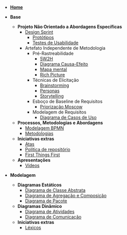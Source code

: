 - [**Home**](README.md)

- **Base**
  - **Projeto Não Orientado a Abordagens Específicas**
    - [Design Sprint](pages/fase_01/design_sprint.md)
      - [Protótipos](pages/fase_01/prototipoBaixaAltaFidelidade.md)
      - [Testes de Usabilidade](pages/fase_01/testes_usabilidade.md)
    - Artefato Independente de Metodologia
      - Pré-Rastreabilidade
        - [5W2H](pages/fase_01/5w2h.md)
        - [Diagrama Causa-Efeito](pages/fase_01/diagrama_causa_efeito.md)
        - [Mapa mental](pages/fase_01/mapa_mental.md)
        - [Rich Picture](pages/fase_01/richPicture.md)
      - Técnicas de Elicitação
        - [Brainstorming](pages/fase_01/brainstorming.md)
        - [Personas](pages/fase_01/personas.md)
        - [Storytelling](pages/fase_01/storytelling.md)
      - Esboço de Baseline de Requisitos
        - [Priorização Moscow](pages/fase_01/priorizacao_moscow.md)
      - Modelagem de Requisitos
        - [Diagrama de Casos de Uso](pages/fase_01/casos_de_uso.md)
  - **Processos, Metodologias e Abordagens**
    - [Modelagem BPMN](pages/fase_01/modelagem_bpmn.md)
    - [Metodologias](pages/fase_01/metodologias.md)
  - **Iniciativas extras**
    - [Atas](_indiceReuniao.md)
    - [Política de repositório](pages/fase_01/iniciativasExtras/politica_repositorio.md)
    - [First Things First](pages/fase_01/iniciativasExtras/first_things_first.md)
  - **Apresentações**
    - [Vídeos](pages/fase_01/apresentacoes_base.md)

- **Modelagem**
  - **Diagramas Estáticos**
    - [Diagrama de Classe Abstrata](pages/fase_02/diagrama_de_classe_abstrata.md)
    - [Diagrama de Agregação e Composição](pages/fase_02/diagrama_de_agregacao_composicao.md)
    - [Diagrama de Pacote](pages/fase_02/diagrama_de_pacote.md)
  - **Diagramas Dinâmico**
    - [Diagrama de Atividades](pages/fase_02/diagrama_de_atividade.md)
    - [Diagrama de Comunicação](pages/fase_02/diagrama_comunicacao.md)
  - **Iniciativas extras**
    - [Léxicos](pages/fase_02/lexicos.md)
